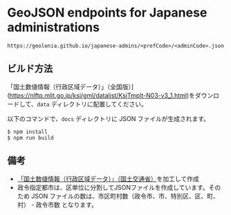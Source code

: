 # GeoJSON endpoints for Japanese administrations

```
https://geolonia.github.io/japanese-admins/<prefCode>/<adminCode>.json
```

## ビルド方法

「国土数値情報（行政区域データ）」（全国版）](https://nlftp.mlit.go.jp/ksj/gml/datalist/KsjTmplt-N03-v3_1.html)をダウンロードして、`data` ディレクトリに配置してください。

以下のコマンドで、`docs` ディレクトリに JSON ファイルが生成されます。

```
$ npm install
$ npm run build
```

## 備考

* [「国土数値情報（行政区域データ）」（国土交通省）](https://nlftp.mlit.go.jp/ksj/gml/datalist/KsjTmplt-N03-v3_1.html)を加工して作成
* 政令指定都市は、区単位に分割してJSONファイルを作成しています。そのため JSON ファイルの数は、市区町村数（政令市、市、特別区、区、町、村） - 政令市数 となります。
